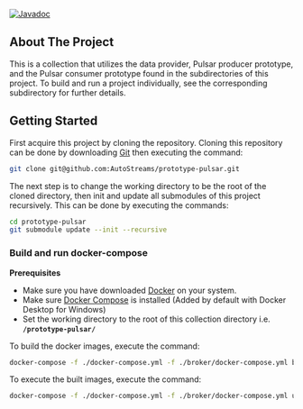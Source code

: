 [![Javadoc](https://img.shields.io/badge/JavaDoc-Online-green)](https://autostreams.github.io/prototype-pulsar/javadoc/)
## About The Project
This is a collection that utilizes the data provider, Pulsar producer prototype, and the Pulsar consumer prototype found in the subdirectories of this project. To build and run a project individually, see the corresponding subdirectory for further details.
## Getting Started
First acquire this project by cloning the repository. Cloning this repository can be done by downloading [Git](https://git-scm.com/) then executing the command:
```bash
git clone git@github.com:AutoStreams/prototype-pulsar.git 
```
The next step is to change the working directory to be the root of the cloned directory, then init and update all submodules of this project recursively. This can be done by executing the commands:

```bash
cd prototype-pulsar
git submodule update --init --recursive
```

### Build and run docker-compose
**Prerequisites**
* Make sure you have downloaded [Docker](https://www.docker.com/) on your system.
* Make sure [Docker Compose](https://docs.docker.com/compose/install/) is installed (Added by default with Docker Desktop for Windows)
* Set the working directory to the root of this collection directory i.e. **`/prototype-pulsar/`**

To build the docker images, execute the command:
```bash
docker-compose -f ./docker-compose.yml -f ./broker/docker-compose.yml build
```

To execute the built images, execute the command:
```bash
docker-compose -f ./docker-compose.yml -f ./broker/docker-compose.yml up
```